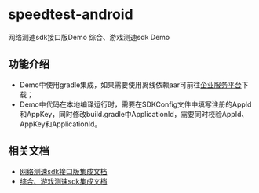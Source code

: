 # speedtest-android
网络测速sdk接口版Demo
综合、游戏测速sdk Demo

## 功能介绍
+ Demo中使用gradle集成，如果需要使用离线依赖aar可前往[企业服务平台](https://b.speedtest.cn/speedtest-sdk)下载；
+ Demo中代码在本地编译运行时，需要在SDKConfig文件中填写注册的AppId和AppKey，同时修改build.gradle中ApplicationId，需要同时校验AppId、AppKey和ApplicationId。

## 相关文档
+ [网络测速sdk接口版集成文档](https://github.com/speedtestcn/speedtest-android/blob/main/SpeedTestSDKDemo/%E7%BD%91%E7%BB%9C%E6%B5%8B%E9%80%9FSDK%E6%8E%A5%E5%8F%A3%E7%89%88%E9%9B%86%E6%88%90%E6%96%87%E6%A1%A3.md)
+ [综合、游戏测速sdk集成文档](https://github.com/speedtestcn/speedtest-android/blob/main/ComboSdkDemo/%E7%BB%BC%E5%90%88%E3%80%81%E6%B8%B8%E6%88%8F%E6%B5%8B%E9%80%9FSDK%E6%8E%A5%E5%8F%A3%E7%89%88%E9%9B%86%E6%88%90%E6%96%87%E6%A1%A3.md)